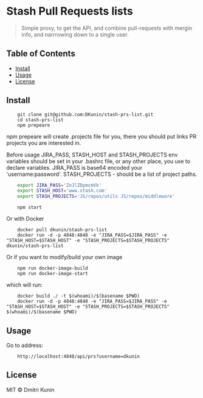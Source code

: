 # Stash Pull Requests lists

> Simple proxy, to get the API, and combine pull-requests with mergin info, and narrrowing down to a single user.

## Table of Contents

- [Install](#install)
- [Usage](#usage)
- [License](#license)

## Install

```console
    git clone git@github.com:DKunin/stash-prs-list.git
    cd stash-prs-list
    npm prepeare
```
npm prepeare will create .projects file for you, there you should put links PR projects you are interested in.

Before usage JIRA_PASS, STASH_HOST and STASH_PROJECTS env variables should be set in your .bashrc file, or any other place, you use to declare variables. JIRA_PASS is base64 encoded your 'username:password'.
STASH_PROJECTS - should be a list of project paths.

```bash
    export JIRA_PASS='ZnJlZDpmcmVk' 
    export STASH_HOST='www.stash.com'
    export STASH_PROJECTS='JS/repos/utils JS/repos/middleware'
```

```console
    npm start
```

Or with Docker

```console
    docker pull dkunin/stash-prs-list
    docker run -d -p 4848:4848 -e "JIRA_PASS=$JIRA_PASS" -e "STASH_HOST=$STASH_HOST" -e "STASH_PROJECTS=$STASH_PROJECTS" dkunin/stash-prs-list
```

Or if you want to modify/build your own image

```console
    npm run docker-image-build 
    npm run docker-image-start
```
which will run:
```console
    docker build ./ -t $(whoami)/$(basename $PWD)
    docker run -d -p 4848:4848 -e "JIRA_PASS=$JIRA_PASS" -e "STASH_HOST=$STASH_HOST" -e "STASH_PROJECTS=$STASH_PROJECTS" $(whoami)/$(basename $PWD)
```

## Usage

Go to address:
```
    http://localhost:4848/api/prs?username=dkunin
```

## License

MIT © Dmitri Kunin
